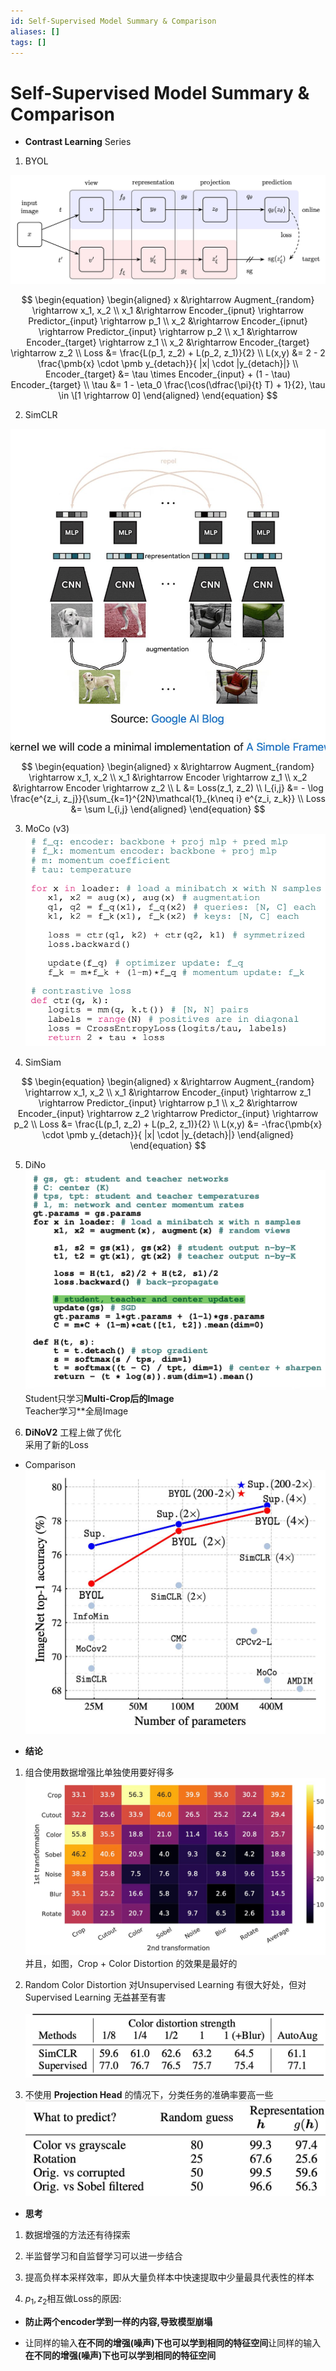 ```yaml
---
id: Self-Supervised Model Summary & Comparison
aliases: []
tags: []
---
```


# Self-Supervised Model Summary & Comparison

*   **Contrast Learning** Series  
    
1.  BYOL  

![](imgs/paste-72b814edbc6ead9e36f52fb9568e8c3725d3c439.jpg)  

$$
\begin{equation}
\begin{aligned}
x &\rightarrow Augment_{random} \rightarrow x_1, x_2 \\ x_1 &\rightarrow Encoder_{ipnut} \rightarrow Predictor_{input} \rightarrow p_1 \\ x_2 &\rightarrow Encoder_{ipnut} \rightarrow Predictor_{input} \rightarrow p_2 \\ x_1 &\rightarrow Encoder_{target} \rightarrow z_1 \\ x_2 &\rightarrow Encoder_{target} \rightarrow z_2 \\ Loss &= \frac{L(p_1, z_2) + L(p_2, z_1)}{2} \\ L(x,y) &= 2 - 2 \frac{\pmb{x} \cdot \pmb y_{detach}}{ |x| \cdot |y_{detach}|} \\ Encoder_{target} &= \tau \times Encoder_{input} + (1 - \tau) Encoder_{target} \\ \tau &= 1 - \eta_0 \frac{\cos(\dfrac{\pi}{t} T) + 1}{2}, \tau \in \[1 \rightarrow 0]
\end{aligned}
\end{equation}
$$

2.  SimCLR  

![](imgs/paste-9cf65f2e2f775610876cfc83525e0bca7dce8732.jpg)  

$$
\begin{equation}
\begin{aligned}
x &\rightarrow Augment_{random} \rightarrow x_1, x_2 \\ 
x_1 &\rightarrow Encoder \rightarrow z_1 \\ 
x_2 &\rightarrow Encoder \rightarrow z_2 \\ 
L &= Loss(z_1, z_2) \\ l_{i,j} &= - \log \frac{e^{z_i, z_j}}{\sum_{k=1}^{2N}\mathcal{1}_{k\neq i} e^{z_i, z_k}} \\ 
Loss &= \sum l_{i,j}
\end{aligned}
\end{equation}
$$

3.  MoCo (v3)  
    ![](imgs/paste-906db50f0cb28bd96a49fae5f2f7099096ac07fa.png)  
    
4.  SimSiam  

$$
\begin{equation}
\begin{aligned}
x &\rightarrow Augment_{random} \rightarrow x_1, x_2 \\ 
x_1 &\rightarrow Encoder_{input} \rightarrow z_1 \rightarrow Predictor_{input} \rightarrow p_1 \\ 
x_2 &\rightarrow Encoder_{input} \rightarrow z_2 \rightarrow Predictor_{input} \rightarrow p_2 \\ 
Loss &= \frac{L(p_1, z_2) + L(p_2, z_1)}{2} \\ L(x,y) &= -\frac{\pmb{x} \cdot \pmb y_{detach}}{ |x| \cdot |y_{detach}|}
\end{aligned}
\end{equation}
$$
    
5.  DiNo  
    ![](imgs/paste-61290979ad96afc4f1a43fd2e7f74474214d53b8.png)  
    Student只学习**Multi-Crop后的Image**  
    Teacher学习**全局Image  
      
6.  **DiNoV2** 工程上做了优化  
    采用了新的Loss

*   Comparison  
    ![](imgs/paste-d127e2b8ce7148ae00587f8fddf969172a2767df.jpg)  
    
*   **结论**

1.  组合使用数据增强比单独使用要好得多     
    ![](imgs/paste-7639fc38a2a924be3652dfbff52e22dd0b86df95.jpg)  
    并且，如图，Crop + Color Distortion 的效果是最好的  
    
2.  Random Color Distortion 对Unsupervised Learning 有很大好处，但对 Supervised Learning 无益甚至有害  
     ![](imgs/paste-3cde06464f3f40c00dc108495597f2c506bcdc44.jpg)  
      
3.  不使用 **Projection Head** 的情况下，分类任务的准确率要高一些  
    ![](imgs/paste-e6e9f7519f0d780765f8ed696adf92862ce77875.jpg)

*   **思考**

1. 数据增强的方法还有待探索  
      
2. 半监督学习和自监督学习可以进一步结合  
      
3. 提高负样本采样效率，即从大量负样本中快速提取中少量最具代表性的样本  
      
4. $p_1, z_2$相互做Loss的原因:   

- **防止两个encoder学到一样的内容,导致模型崩塌**
    
- 让同样的输入**在不同的增强(噪声)下也可以学到相同的特征空间**让同样的输入**在不同的增强(噪声)下也可以学到相同的特征空间**
